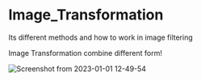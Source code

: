 # Image_Transformation

Its different methods and how to work in image filtering 

Image Transformation combine different form!

![Screenshot from 2023-01-01 12-49-54](https://user-images.githubusercontent.com/75832198/210163637-6daa9a68-4173-49f7-a081-ba5d63fc153b.png)
